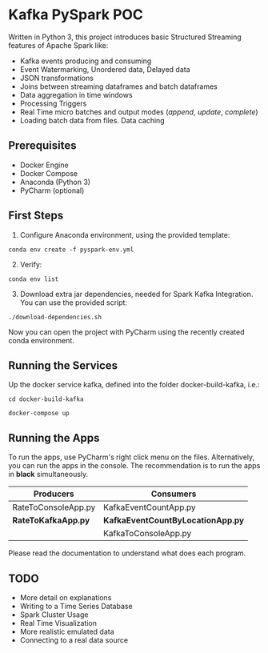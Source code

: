 # Kafka PySpark POC

Written in Python 3, this project introduces basic Structured Streaming features of Apache Spark like:
- Kafka events producing and consuming
- Event Watermarking, Unordered data, Delayed data 
- JSON transformations
- Joins between streaming dataframes and batch dataframes
- Data aggregation in time windows
- Processing Triggers
- Real Time micro batches and output modes (_append_, _update_, _complete_)
- Loading batch data from files. Data caching

## Prerequisites

- Docker Engine
- Docker Compose
- Anaconda (Python 3)
- PyCharm (optional)

## First Steps

1. Configure Anaconda environment, using the provided template:

```conda env create -f pyspark-env.yml```

2. Verify:

```conda env list```

3. Download extra jar dependencies, needed for Spark Kafka Integration. You can use the provided script:

```./download-dependencies.sh```

Now you can open the project with PyCharm using the recently created conda environment.  

## Running the Services

Up the docker service kafka, defined into the folder docker-build-kafka, i.e.:

```cd docker-build-kafka```

```docker-compose up```

## Running the Apps

To run the apps, use PyCharm's right click menu on the files. Alternatively, you can run the apps in the console.
The recommendation is to run the apps in __black__ simultaneously.

|Producers            |Consumers                          |
|---                  |---                                |
|RateToConsoleApp.py  |KafkaEventCountApp.py              |
|__RateToKafkaApp.py__|__KafkaEventCountByLocationApp.py__|
|                     |KafkaToConsoleApp.py               | 

Please read the documentation to understand what does each program.

## TODO

- More detail on explanations
- Writing to a Time Series Database
- Spark Cluster Usage
- Real Time Visualization
- More realistic emulated data
- Connecting to a real data source
